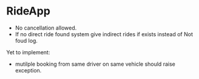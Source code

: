 # RideApp
- No cancellation allowed.
- If no direct ride found system give indirect rides if exists instead of Not foud log.

Yet to implement:
- mutilple booking from same driver on same vehicle should raise exception.

